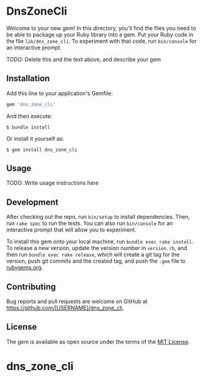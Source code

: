 # DnsZoneCli

Welcome to your new gem! In this directory, you'll find the files you need to be able to package up your Ruby library into a gem. Put your Ruby code in the file `lib/dns_zone_cli`. To experiment with that code, run `bin/console` for an interactive prompt.

TODO: Delete this and the text above, and describe your gem

## Installation

Add this line to your application's Gemfile:

```ruby
gem 'dns_zone_cli'
```

And then execute:

    $ bundle install

Or install it yourself as:

    $ gem install dns_zone_cli

## Usage

TODO: Write usage instructions here

## Development

After checking out the repo, run `bin/setup` to install dependencies. Then, run `rake spec` to run the tests. You can also run `bin/console` for an interactive prompt that will allow you to experiment.

To install this gem onto your local machine, run `bundle exec rake install`. To release a new version, update the version number in `version.rb`, and then run `bundle exec rake release`, which will create a git tag for the version, push git commits and the created tag, and push the `.gem` file to [rubygems.org](https://rubygems.org).

## Contributing

Bug reports and pull requests are welcome on GitHub at https://github.com/[USERNAME]/dns_zone_cli.

## License

The gem is available as open source under the terms of the [MIT License](https://opensource.org/licenses/MIT).
# dns_zone_cli
